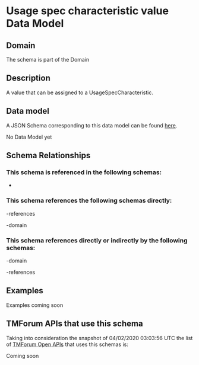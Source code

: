 # Usage spec characteristic value Data Model

## Domain

The  schema is part of the  Domain

## Description

A value that can be assigned to a UsageSpecCharacteristic.

## Data model

A JSON Schema corresponding to this data model can be found
[here](https://github.com/tmforum-rand/schemas/blob/candidates/Product/UsageSpecCharacteristicValue.schema.json).

No Data Model yet

## Schema Relationships

### This schema is referenced in the following schemas:

-

### This schema references the following schemas directly:

-references

-domain

### This schema references directly or indirectly by the following schemas:

-domain

-references



## Examples

Examples coming soon

## TMForum APIs that use this schema

Taking into consideration the snapshot of 04/02/2020 03:03:56 UTC the list of [TMForum Open APIs](https://www.tmforum.org/open-apis/) that uses this schemas is:

Coming soon